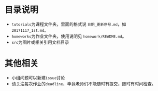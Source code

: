 # 目录说明
- `tutorials`为课程文件夹，里面的格式说 `日期_更新序号.md`，如`20171117_1st.md`。
- `homeworks`为作业文件夹，使用说明见 `homework/README.md`。
- `src`为图片或相关引用文档目录

# 其他相关
* 小组问题可以新建`issue`讨论
* 请关注每次作业的`deadline`，毕竟老师们不能随时有提交，随时有时间检查。
